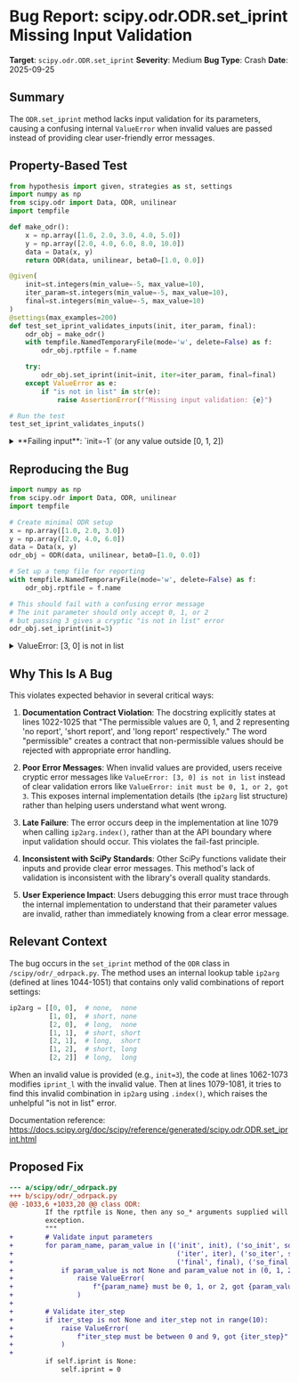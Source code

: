 # Bug Report: scipy.odr.ODR.set_iprint Missing Input Validation

**Target**: `scipy.odr.ODR.set_iprint`
**Severity**: Medium
**Bug Type**: Crash
**Date**: 2025-09-25

## Summary

The `ODR.set_iprint` method lacks input validation for its parameters, causing a confusing internal `ValueError` when invalid values are passed instead of providing clear user-friendly error messages.

## Property-Based Test

```python
from hypothesis import given, strategies as st, settings
import numpy as np
from scipy.odr import Data, ODR, unilinear
import tempfile

def make_odr():
    x = np.array([1.0, 2.0, 3.0, 4.0, 5.0])
    y = np.array([2.0, 4.0, 6.0, 8.0, 10.0])
    data = Data(x, y)
    return ODR(data, unilinear, beta0=[1.0, 0.0])

@given(
    init=st.integers(min_value=-5, max_value=10),
    iter_param=st.integers(min_value=-5, max_value=10),
    final=st.integers(min_value=-5, max_value=10)
)
@settings(max_examples=200)
def test_set_iprint_validates_inputs(init, iter_param, final):
    odr_obj = make_odr()
    with tempfile.NamedTemporaryFile(mode='w', delete=False) as f:
        odr_obj.rptfile = f.name

    try:
        odr_obj.set_iprint(init=init, iter=iter_param, final=final)
    except ValueError as e:
        if "is not in list" in str(e):
            raise AssertionError(f"Missing input validation: {e}")

# Run the test
test_set_iprint_validates_inputs()
```

<details>

<summary>
**Failing input**: `init=-1` (or any value outside [0, 1, 2])
</summary>
```
  + Exception Group Traceback (most recent call last):
  |   File "/home/npc/pbt/agentic-pbt/worker_/60/hypo.py", line 30, in <module>
  |     test_set_iprint_validates_inputs()
  |     ~~~~~~~~~~~~~~~~~~~~~~~~~~~~~~~~^^
  |   File "/home/npc/pbt/agentic-pbt/worker_/60/hypo.py", line 13, in test_set_iprint_validates_inputs
  |     init=st.integers(min_value=-5, max_value=10),
  |                ^^^
  |   File "/home/npc/miniconda/lib/python3.13/site-packages/hypothesis/core.py", line 2124, in wrapped_test
  |     raise the_error_hypothesis_found
  | ExceptionGroup: Hypothesis found 3 distinct failures. (3 sub-exceptions)
  +-+---------------- 1 ----------------
    | Traceback (most recent call last):
    |   File "/home/npc/pbt/agentic-pbt/worker_/60/hypo.py", line 24, in test_set_iprint_validates_inputs
    |     odr_obj.set_iprint(init=init, iter=iter_param, final=final)
    |     ~~~~~~~~~~~~~~~~~~^^^^^^^^^^^^^^^^^^^^^^^^^^^^^^^^^^^^^^^^^
    |   File "/home/npc/.local/lib/python3.13/site-packages/scipy/odr/_odrpack.py", line 1079, in set_iprint
    |     ip[0] = ip2arg.index(iprint_l[0:2])
    |             ~~~~~~~~~~~~^^^^^^^^^^^^^^^
    | ValueError: [-1, 0] is not in list
    |
    | During handling of the above exception, another exception occurred:
    |
    | Traceback (most recent call last):
    |   File "/home/npc/pbt/agentic-pbt/worker_/60/hypo.py", line 27, in test_set_iprint_validates_inputs
    |     raise AssertionError(f"Missing input validation: {e}")
    | AssertionError: Missing input validation: [-1, 0] is not in list
    | Falsifying example: test_set_iprint_validates_inputs(
    |     # The test always failed when commented parts were varied together.
    |     init=-1,
    |     iter_param=0,  # or any other generated value
    |     final=0,  # or any other generated value
    | )
    | Explanation:
    |     These lines were always and only run by failing examples:
    |         /home/npc/pbt/agentic-pbt/worker_/60/hypo.py:25
    +---------------- 2 ----------------
    | Traceback (most recent call last):
    |   File "/home/npc/pbt/agentic-pbt/worker_/60/hypo.py", line 24, in test_set_iprint_validates_inputs
    |     odr_obj.set_iprint(init=init, iter=iter_param, final=final)
    |     ~~~~~~~~~~~~~~~~~~^^^^^^^^^^^^^^^^^^^^^^^^^^^^^^^^^^^^^^^^^
    |   File "/home/npc/.local/lib/python3.13/site-packages/scipy/odr/_odrpack.py", line 1080, in set_iprint
    |     ip[1] = ip2arg.index(iprint_l[2:4])
    |             ~~~~~~~~~~~~^^^^^^^^^^^^^^^
    | ValueError: [-1, 0] is not in list
    |
    | During handling of the above exception, another exception occurred:
    |
    | Traceback (most recent call last):
    |   File "/home/npc/pbt/agentic-pbt/worker_/60/hypo.py", line 27, in test_set_iprint_validates_inputs
    |     raise AssertionError(f"Missing input validation: {e}")
    | AssertionError: Missing input validation: [-1, 0] is not in list
    | Falsifying example: test_set_iprint_validates_inputs(
    |     init=0,
    |     iter_param=-1,
    |     final=0,  # or any other generated value
    | )
    | Explanation:
    |     These lines were always and only run by failing examples:
    |         /home/npc/pbt/agentic-pbt/worker_/60/hypo.py:25
    +---------------- 3 ----------------
    | Traceback (most recent call last):
    |   File "/home/npc/pbt/agentic-pbt/worker_/60/hypo.py", line 24, in test_set_iprint_validates_inputs
    |     odr_obj.set_iprint(init=init, iter=iter_param, final=final)
    |     ~~~~~~~~~~~~~~~~~~^^^^^^^^^^^^^^^^^^^^^^^^^^^^^^^^^^^^^^^^^
    |   File "/home/npc/.local/lib/python3.13/site-packages/scipy/odr/_odrpack.py", line 1081, in set_iprint
    |     ip[3] = ip2arg.index(iprint_l[4:6])
    |             ~~~~~~~~~~~~^^^^^^^^^^^^^^^
    | ValueError: [-1, 0] is not in list
    |
    | During handling of the above exception, another exception occurred:
    |
    | Traceback (most recent call last):
    |   File "/home/npc/pbt/agentic-pbt/worker_/60/hypo.py", line 27, in test_set_iprint_validates_inputs
    |     raise AssertionError(f"Missing input validation: {e}")
    | AssertionError: Missing input validation: [-1, 0] is not in list
    | Falsifying example: test_set_iprint_validates_inputs(
    |     init=0,
    |     iter_param=0,
    |     final=-1,
    | )
    | Explanation:
    |     These lines were always and only run by failing examples:
    |         /home/npc/pbt/agentic-pbt/worker_/60/hypo.py:25
    +------------------------------------
```
</details>

## Reproducing the Bug

```python
import numpy as np
from scipy.odr import Data, ODR, unilinear
import tempfile

# Create minimal ODR setup
x = np.array([1.0, 2.0, 3.0])
y = np.array([2.0, 4.0, 6.0])
data = Data(x, y)
odr_obj = ODR(data, unilinear, beta0=[1.0, 0.0])

# Set up a temp file for reporting
with tempfile.NamedTemporaryFile(mode='w', delete=False) as f:
    odr_obj.rptfile = f.name

# This should fail with a confusing error message
# The init parameter should only accept 0, 1, or 2
# but passing 3 gives a cryptic "is not in list" error
odr_obj.set_iprint(init=3)
```

<details>

<summary>
ValueError: [3, 0] is not in list
</summary>
```
Traceback (most recent call last):
  File "/home/npc/pbt/agentic-pbt/worker_/60/repo.py", line 18, in <module>
    odr_obj.set_iprint(init=3)
    ~~~~~~~~~~~~~~~~~~^^^^^^^^
  File "/home/npc/.local/lib/python3.13/site-packages/scipy/odr/_odrpack.py", line 1079, in set_iprint
    ip[0] = ip2arg.index(iprint_l[0:2])
            ~~~~~~~~~~~~^^^^^^^^^^^^^^^
ValueError: [3, 0] is not in list
```
</details>

## Why This Is A Bug

This violates expected behavior in several critical ways:

1. **Documentation Contract Violation**: The docstring explicitly states at lines 1022-1025 that "The permissible values are 0, 1, and 2 representing 'no report', 'short report', and 'long report' respectively." The word "permissible" creates a contract that non-permissible values should be rejected with appropriate error handling.

2. **Poor Error Messages**: When invalid values are provided, users receive cryptic error messages like `ValueError: [3, 0] is not in list` instead of clear validation errors like `ValueError: init must be 0, 1, or 2, got 3`. This exposes internal implementation details (the `ip2arg` list structure) rather than helping users understand what went wrong.

3. **Late Failure**: The error occurs deep in the implementation at line 1079 when calling `ip2arg.index()`, rather than at the API boundary where input validation should occur. This violates the fail-fast principle.

4. **Inconsistent with SciPy Standards**: Other SciPy functions validate their inputs and provide clear error messages. This method's lack of validation is inconsistent with the library's overall quality standards.

5. **User Experience Impact**: Users debugging this error must trace through the internal implementation to understand that their parameter values are invalid, rather than immediately knowing from a clear error message.

## Relevant Context

The bug occurs in the `set_iprint` method of the `ODR` class in `/scipy/odr/_odrpack.py`. The method uses an internal lookup table `ip2arg` (defined at lines 1044-1051) that contains only valid combinations of report settings:

```python
ip2arg = [[0, 0],  # none,  none
          [1, 0],  # short, none
          [2, 0],  # long,  none
          [1, 1],  # short, short
          [2, 1],  # long,  short
          [1, 2],  # short, long
          [2, 2]]  # long,  long
```

When an invalid value is provided (e.g., `init=3`), the code at lines 1062-1073 modifies `iprint_l` with the invalid value. Then at lines 1079-1081, it tries to find this invalid combination in `ip2arg` using `.index()`, which raises the unhelpful "is not in list" error.

Documentation reference: https://docs.scipy.org/doc/scipy/reference/generated/scipy.odr.ODR.set_iprint.html

## Proposed Fix

```diff
--- a/scipy/odr/_odrpack.py
+++ b/scipy/odr/_odrpack.py
@@ -1033,6 +1033,20 @@ class ODR:
         If the rptfile is None, then any so_* arguments supplied will raise an
         exception.
         """
+        # Validate input parameters
+        for param_name, param_value in [('init', init), ('so_init', so_init),
+                                         ('iter', iter), ('so_iter', so_iter),
+                                         ('final', final), ('so_final', so_final)]:
+            if param_value is not None and param_value not in (0, 1, 2):
+                raise ValueError(
+                    f"{param_name} must be 0, 1, or 2, got {param_value}"
+                )
+
+        # Validate iter_step
+        if iter_step is not None and iter_step not in range(10):
+            raise ValueError(
+                f"iter_step must be between 0 and 9, got {iter_step}"
+            )
+
         if self.iprint is None:
             self.iprint = 0
```